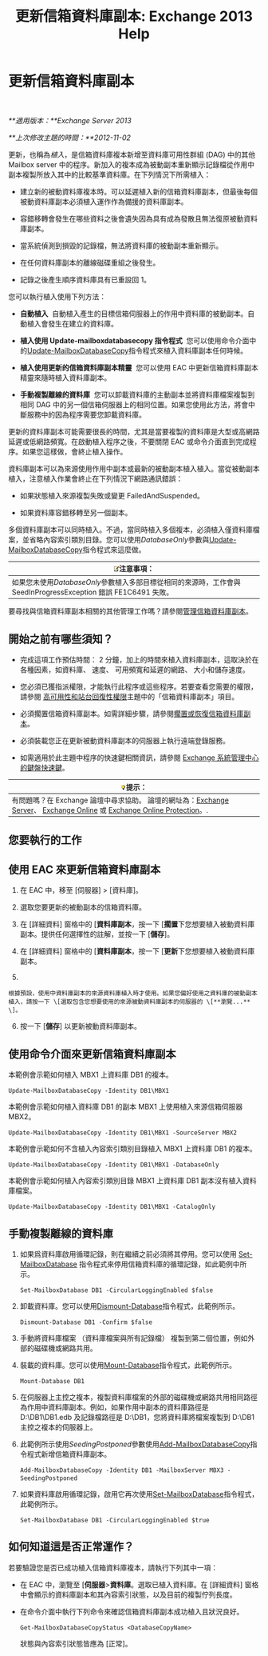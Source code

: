 ﻿---
title: '更新信箱資料庫副本: Exchange 2013 Help'
TOCTitle: 更新信箱資料庫副本
ms:assetid: bead3cc5-7d50-446f-95b7-e432bcb7968e
ms:mtpsurl: https://technet.microsoft.com/zh-tw/library/Dd351100(v=EXCHG.150)
ms:contentKeyID: 50474145
ms.date: 05/21/2018
mtps_version: v=EXCHG.150
ms.translationtype: MT
---

# 更新信箱資料庫副本

 

_**適用版本：**Exchange Server 2013_

_**上次修改主題的時間：**2012-11-02_

更新，也稱為*植入*，是信箱資料庫複本新增至資料庫可用性群組 (DAG) 中的其他 Mailbox server 中的程序。新加入的複本成為被動副本重新顯示記錄檔從作用中副本複製所放入其中的比較基準資料庫。在下列情況下所需植入：

  - 建立新的被動資料庫複本時。可以延遲植入新的信箱資料庫副本，但最後每個被動資料庫副本必須植入運作作為備援的資料庫副本。

  - 容錯移轉會發生在哪些資料之後會遺失因為具有成為發散且無法復原被動資料庫副本。

  - 當系統偵測到損毀的記錄檔，無法將資料庫的被動副本重新顯示。

  - 在任何資料庫副本的離線磁碟重組之後發生。

  - 記錄之後產生順序資料庫具有已重設回 1。

您可以執行植入使用下列方法：

  - **自動植入**  自動植入產生的目標信箱伺服器上的作用中資料庫的被動副本。自動植入會發生在建立的資料庫。

  - **植入使用 Update-mailboxdatabasecopy 指令程式**  您可以使用命令介面中的[Update-MailboxDatabaseCopy](https://technet.microsoft.com/zh-tw/library/dd335201\(v=exchg.150\))指令程式來植入資料庫副本任何時候。

  - **植入使用更新的信箱資料庫副本精靈**  您可以使用 EAC 中更新信箱資料庫副本精靈來隨時植入資料庫副本。

  - **手動複製離線的資料庫**  您可以卸載資料庫的主動副本並將資料庫檔案複製到相同 DAG 中的另一個信箱伺服器上的相同位置。如果您使用此方法，將會中斷服務中的因為程序需要您卸載資料庫。

更新的資料庫副本可能需要很長的時間，尤其是當要複製的資料庫是大型或高網路延遲或低網路頻寬。在啟動植入程序之後，不要關閉 EAC 或命令介面直到完成程序。如果您這樣做，會終止植入操作。

資料庫副本可以為來源使用作用中副本或最新的被動副本植入植入。當從被動副本植入，注意植入作業會終止在下列情況下網路通訊錯誤：

  - 如果狀態植入來源複製失敗或變更 FailedAndSuspended。

  - 如果資料庫容錯移轉至另一個副本。

多個資料庫副本可以同時植入。不過，當同時植入多個複本，必須植入僅資料庫檔案，並省略內容索引類別目錄。您可以使用*DatabaseOnly*參數與[Update-MailboxDatabaseCopy](https://technet.microsoft.com/zh-tw/library/dd335201\(v=exchg.150\))指令程式來這麼做。

<table>
<thead>
<tr class="header">
<th><img src="images/Bb124558.note(EXCHG.150).gif" title="注意事項" alt="注意事項" />注意事項：</th>
</tr>
</thead>
<tbody>
<tr class="odd">
<td>如果您未使用<em>DatabaseOnly</em>參數植入多部目標從相同的來源時，工作會與 SeedInProgressException 錯誤 FE1C6491 失敗。</td>
</tr>
</tbody>
</table>


要尋找與信箱資料庫副本相關的其他管理工作嗎？請參閱[管理信箱資料庫副本](managing-mailbox-database-copies-exchange-2013-help.md)。

## 開始之前有哪些須知？

  - 完成這項工作預估時間： 2 分鐘，加上的時間來植入資料庫副本，這取決於在各種因素，如資料庫、 速度、 可用頻寬和延遲的網路、 大小和儲存速度。

  - 您必須已獲指派權限，才能執行此程序或這些程序。若要查看您需要的權限，請參閱 [高可用性和站台回復性權限](high-availability-and-site-resilience-permissions-exchange-2013-help.md)主題中的「信箱資料庫副本」項目。

  - 必須擱置信箱資料庫副本。如需詳細步驟，請參閱[擱置或恢復信箱資料庫副本](suspend-or-resume-a-mailbox-database-copy-exchange-2013-help.md)。

  - 必須裝載您正在更新被動資料庫副本的伺服器上執行遠端登錄服務。

  - 如需適用於此主題中程序的快速鍵相關資訊，請參閱 [Exchange 系統管理中心的鍵盤快速鍵](keyboard-shortcuts-in-the-exchange-admin-center-exchange-online-protection-help.md)。

<table>
<thead>
<tr class="header">
<th><img src="images/Bb124558.tip(EXCHG.150).gif" title="提示" alt="提示" />提示：</th>
</tr>
</thead>
<tbody>
<tr class="odd">
<td>有問題嗎？在 Exchange 論壇中尋求協助。 論壇的網址為：<a href="https://go.microsoft.com/fwlink/p/?linkid=60612">Exchange Server</a>、 <a href="https://go.microsoft.com/fwlink/p/?linkid=267542">Exchange Online</a> 或 <a href="https://go.microsoft.com/fwlink/p/?linkid=285351">Exchange Online Protection</a>。.</td>
</tr>
</tbody>
</table>


## 您要執行的工作

## 使用 EAC 來更新信箱資料庫副本

1.  在 EAC 中，移至 \[伺服器\] \> \[資料庫\]。

2.  選取您要更新的被動副本的信箱資料庫。

3.  在 \[詳細資料\] 窗格中的 \[**資料庫副本**，按一下 \[**擱置**下您想要植入被動資料庫副本。提供任何選擇性的註解，並按一下 \[**儲存**\]。

4.  在 \[詳細資料\] 窗格中的 \[**資料庫副本**，按一下 \[**更新**下您想要植入被動資料庫副本。

5.  
    
    根據預設，使用中資料庫副本的來源資料庫植入時才使用。如果您偏好使用之資料庫的被動副本植入，請按一下 \[選取包含您想要使用的來源被動資料庫副本的伺服器的 \[**瀏覽...** \]。

6.  按一下 \[**儲存**\] 以更新被動資料庫副本。

## 使用命令介面來更新信箱資料庫副本

本範例會示範如何植入 MBX1 上資料庫 DB1 的複本。

    Update-MailboxDatabaseCopy -Identity DB1\MBX1

本範例會示範如何植入資料庫 DB1 的副本 MBX1 上使用植入來源信箱伺服器 MBX2。

    Update-MailboxDatabaseCopy -Identity DB1\MBX1 -SourceServer MBX2

本範例會示範如何不含植入內容索引類別目錄植入 MBX1 上資料庫 DB1 的複本。

    Update-MailboxDatabaseCopy -Identity DB1\MBX1 -DatabaseOnly

本範例會示範如何植入內容索引類別目錄 MBX1 上資料庫 DB1 副本沒有植入資料庫檔案。

    Update-MailboxDatabaseCopy -Identity DB1\MBX1 -CatalogOnly

## 手動複製離線的資料庫

1.  如果爲資料庫啟用循環記錄，則在繼續之前必須將其停用。您可以使用 [Set-MailboxDatabase](https://technet.microsoft.com/zh-tw/library/bb123971\(v=exchg.150\)) 指令程式來停用信箱資料庫的循環記錄，如此範例中所示。
    
        Set-MailboxDatabase DB1 -CircularLoggingEnabled $false

2.  卸載資料庫。您可以使用[Dismount-Database](https://technet.microsoft.com/zh-tw/library/bb124936\(v=exchg.150\))指令程式，此範例所示。
    
        Dismount-Database DB1 -Confirm $false

3.  手動將資料庫檔案 （資料庫檔案與所有記錄檔） 複製到第二個位置，例如外部的磁碟機或網路共用。

4.  裝載的資料庫。您可以使用[Mount-Database](https://technet.microsoft.com/zh-tw/library/aa998871\(v=exchg.150\))指令程式，此範例所示。
    
        Mount-Database DB1

5.  在伺服器上主控之複本，複製資料庫檔案的外部的磁碟機或網路共用相同路徑為作用中資料庫副本。例如，如果作用中副本的資料庫路徑是 D:\\DB1\\DB1.edb 及記錄檔路徑是 D:\\DB1，您將資料庫將檔案複製到 D:\\DB1 主控之複本的伺服器上。

6.  此範例所示使用*SeedingPostponed*參數使用[Add-MailboxDatabaseCopy](https://technet.microsoft.com/zh-tw/library/dd298105\(v=exchg.150\))指令程式新增信箱資料庫副本。
    
        Add-MailboxDatabaseCopy -Identity DB1 -MailboxServer MBX3 -SeedingPostponed

7.  如果資料庫啟用循環記錄，啟用它再次使用[Set-MailboxDatabase](https://technet.microsoft.com/zh-tw/library/bb123971\(v=exchg.150\))指令程式，此範例所示。
    
        Set-MailboxDatabase DB1 -CircularLoggingEnabled $true

## 如何知道這是否正常運作？

若要驗證您是否已成功植入信箱資料庫複本，請執行下列其中一項：

  - 在 EAC 中，瀏覽至 \[**伺服器**\>**資料庫**。選取已植入資料庫。在 \[詳細資料\] 窗格中會顯示的資料庫副本和其內容索引狀態，以及目前的複製佇列長度。

  - 在命令介面中執行下列命令來確認信箱資料庫副本成功植入且狀況良好。
    
        Get-MailboxDatabaseCopyStatus <DatabaseCopyName>
    
    狀態與內容索引狀態皆應為 \[正常\]。


